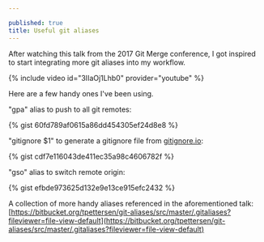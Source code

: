 ```yaml
---

published: true
title: Useful git aliases
---
```

After watching this talk from the 2017 Git Merge conference, I got inspired to start integrating more git aliases into my workflow. 

{% include video id="3IIaOj1Lhb0" provider="youtube" %}

Here are a few handy ones I've been using.

"gpa" alias to push to all git remotes:

{% gist 60fd789af0615a86dd454305ef24d8e8 %}


"gitignore $1" to generate a gitignore file from [gitignore.io](https://www.gitignore.io):

{% gist cdf7e116043de411ec35a98c4606782f %}


"gso" alias to switch remote origin:

{% gist efbde973625d132e9e13ce915efc2432 %}


A collection of more handy aliases referenced in the aforementioned talk: [https://bitbucket.org/tpettersen/git-aliases/src/master/.gitaliases?fileviewer=file-view-default](https://bitbucket.org/tpettersen/git-aliases/src/master/.gitaliases?fileviewer=file-view-default)
